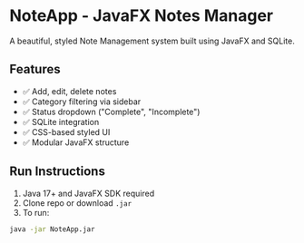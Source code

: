 # NoteApp - JavaFX Notes Manager

A beautiful, styled Note Management system built using JavaFX and SQLite.

## Features
- ✅ Add, edit, delete notes
- ✅ Category filtering via sidebar
- ✅ Status dropdown ("Complete", "Incomplete")
- ✅ SQLite integration
- ✅ CSS-based styled UI
- ✅ Modular JavaFX structure

## Run Instructions
1. Java 17+ and JavaFX SDK required
2. Clone repo or download `.jar`
3. To run:
```bash
java -jar NoteApp.jar
